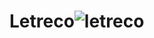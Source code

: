 # Letreco![letreco](https://user-images.githubusercontent.com/105319507/196551585-23913e50-ec31-4142-8a4f-d9c44a7dc2b2.png)
